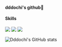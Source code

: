 #### dddochi's github🙂
#### Skills

<img src="https://img.shields.io/badge/Flutter-02569B?style=flat-square&logo=Flutter&logoColor=white"/>
<img src="https://img.shields.io/badge/문자-색코드?style=for-the-badge&logo=이미지 이름&logoColor=black">
<img src="https://img.shields.io/badge/springboot-6DB33F?style=for-the-badge&logo=springboot&logoColor=black">




![Dddochi's GitHub stats](https://github-readme-stats.vercel.app/api?username=dddochi&show_icons=true&theme=dracula)
